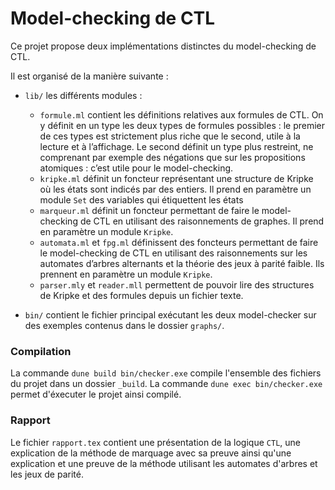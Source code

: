 ﻿# Model-checking de CTL

Ce projet propose deux implémentations distinctes du model-checking de CTL.

Il est organisé de la manière suivante :

* `lib/` les différents modules :
  *  `formule.ml` contient les définitions relatives aux formules de CTL. On y définit en un type les deux types de formules possibles : le premier de ces types est strictement plus riche que le second, utile à la lecture et à l’affichage. Le second définit un type plus restreint, ne comprenant par exemple des négations que sur les propositions atomiques : c’est utile pour le model-checking.
  * `kripke.ml` définit un foncteur représentant une structure de Kripke où les états sont indicés par des entiers. Il prend en paramètre un module `Set` des variables qui étiquettent les états
  * `marqueur.ml` définit un foncteur permettant de faire le model-checking de CTL en utilisant des raisonnements de graphes. Il prend en paramètre un module `Kripke`.
  * `automata.ml` et `fpg.ml` définissent des foncteurs permettant de faire le model-checking de CTL en utilisant des raisonnements sur les automates d’arbres alternants et la théorie des jeux à parité faible. Ils prennent en paramètre un module `Kripke`.
  * `parser.mly` et `reader.mll` permettent de pouvoir lire des structures de Kripke et des formules depuis un fichier texte.

* `bin/` contient le fichier principal exécutant les deux model-checker sur des exemples contenus dans le dossier `graphs/`.

### Compilation

La commande `dune build bin/checker.exe` compile l'ensemble des fichiers du projet dans un dossier `_build`. La commande `dune exec bin/checker.exe` permet d'éxecuter le projet ainsi compilé.

### Rapport

Le fichier `rapport.tex` contient une présentation de la logique `CTL`, une explication de la méthode de marquage avec sa preuve ainsi qu'une explication et une preuve de la méthode utilisant les automates d'arbres et les jeux de parité.
